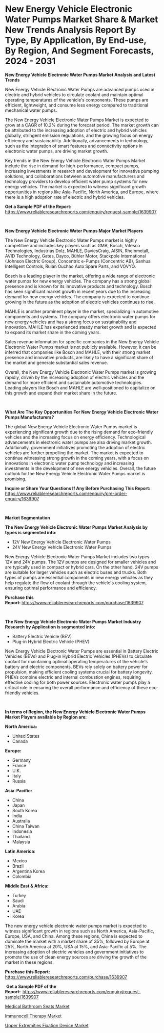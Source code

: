 <p><h1>New Energy Vehicle Electronic Water Pumps Market Share & Market New Trends Analysis Report By Type, By Application, By End-use, By Region, And Segment Forecasts, 2024 - 2031</h1></p><p><strong>New Energy Vehicle Electronic Water Pumps Market Analysis and Latest Trends</strong></p>
<p><p>New Energy Vehicle Electronic Water Pumps are advanced pumps used in electric and hybrid vehicles to circulate coolant and maintain optimal operating temperatures of the vehicle's components. These pumps are efficient, lightweight, and consume less energy compared to traditional mechanical water pumps.</p><p>The New Energy Vehicle Electronic Water Pumps Market is expected to grow at a CAGR of 10.2% during the forecast period. The market growth can be attributed to the increasing adoption of electric and hybrid vehicles globally, stringent emission regulations, and the growing focus on energy efficiency and sustainability. Additionally, advancements in technology, such as the integration of smart features and connectivity options in electronic water pumps, are driving market growth.</p><p>Key trends in the New Energy Vehicle Electronic Water Pumps Market include the rise in demand for high-performance, compact pumps, increasing investments in research and development for innovative pumping solutions, and collaborations between automotive manufacturers and technology providers to develop efficient water pump systems for new energy vehicles. The market is expected to witness significant growth opportunities in regions like Asia-Pacific, North America, and Europe, where there is a high adoption rate of electric and hybrid vehicles.</p></p>
<p><strong>Get a Sample PDF of the Report:&nbsp;</strong> <a href="https://www.reliableresearchreports.com/enquiry/request-sample/1639907">https://www.reliableresearchreports.com/enquiry/request-sample/1639907</a></p>
<p>&nbsp;</p>
<p><strong>New Energy Vehicle Electronic Water Pumps Major Market Players</strong></p>
<p><p>The New Energy Vehicle Electronic Water Pumps market is highly competitive and includes key players such as GMB, Bosch, Vitesco Technologies, Industrias Dolz, MAHLE, DaviesCraig, AISIN, Rheinmetall, AVID Technology, Gates, Dayco, Bühler Motor, Stackpole International (Johnson Electric Group), Concentric e-Pumps (Concentric AB), Sanhua Intelligent Controls, Ruian Ouchao Auto Spare Parts, and VOVYO.</p><p>Bosch is a leading player in the market, offering a wide range of electronic water pumps for new energy vehicles. The company has a strong global presence and is known for its innovative products and technology. Bosch has seen significant market growth in recent years due to the increasing demand for new energy vehicles. The company is expected to continue growing in the future as the adoption of electric vehicles continues to rise.</p><p>MAHLE is another prominent player in the market, specializing in automotive components and systems. The company offers electronic water pumps for new energy vehicles and has a strong focus on sustainability and innovation. MAHLE has experienced steady market growth and is expected to expand its market share in the coming years.</p><p>Sales revenue information for specific companies in the New Energy Vehicle Electronic Water Pumps market is not publicly available. However, it can be inferred that companies like Bosch and MAHLE, with their strong market presence and innovative products, are likely to have a significant share of the market and generate substantial sales revenue.</p><p>Overall, the New Energy Vehicle Electronic Water Pumps market is growing rapidly, driven by the increasing adoption of electric vehicles and the demand for more efficient and sustainable automotive technologies. Leading players like Bosch and MAHLE are well-positioned to capitalize on this growth and expand their market share in the future.</p></p>
<p>&nbsp;</p>
<p><strong>What Are The Key Opportunities For New Energy Vehicle Electronic Water Pumps Manufacturers?</strong></p>
<p><p>The global New Energy Vehicle Electronic Water Pumps market is experiencing significant growth due to the rising demand for eco-friendly vehicles and the increasing focus on energy efficiency. Technological advancements in electronic water pumps are also driving market growth. Additionally, government initiatives promoting the adoption of electric vehicles are further propelling the market. The market is expected to continue witnessing strong growth in the coming years, with a focus on innovations in electronic water pump technology and increasing investments in the development of new energy vehicles. Overall, the future outlook for the New Energy Vehicle Electronic Water Pumps market is promising.</p></p>
<p><strong>Inquire or Share Your Questions If Any Before Purchasing This Report:</strong> <a href="https://www.reliableresearchreports.com/enquiry/pre-order-enquiry/1639907">https://www.reliableresearchreports.com/enquiry/pre-order-enquiry/1639907</a></p>
<p>&nbsp;</p>
<p><strong>Market Segmentation</strong></p>
<p><strong>The New Energy Vehicle Electronic Water Pumps Market Analysis by types is segmented into:</strong></p>
<p><ul><li>12V New Energy Vehicle Electronic Water Pumps</li><li>24V New Energy Vehicle Electronic Water Pumps</li></ul></p>
<p><p>New Energy Vehicle Electronic Water Pumps Market includes two types - 12V and 24V pumps. The 12V pumps are designed for smaller vehicles and are typically used in compact or hybrid cars. On the other hand, 24V pumps are suitable for larger vehicles such as electric buses and trucks. Both types of pumps are essential components in new energy vehicles as they help regulate the flow of coolant through the vehicle's cooling system, ensuring optimal performance and efficiency.</p></p>
<p><strong>Purchase this Report:&nbsp;</strong><a href="https://www.reliableresearchreports.com/purchase/1639907">https://www.reliableresearchreports.com/purchase/1639907</a></p>
<p>&nbsp;</p>
<p><strong>The New Energy Vehicle Electronic Water Pumps Market Industry Research by Application is segmented into:</strong></p>
<p><ul><li>Battery Electric Vehicle (BEV)</li><li>Plug-in Hybrid Electric Vehicle (PHEV)</li></ul></p>
<p><p>New Energy Vehicle Electronic Water Pumps are essential in Battery Electric Vehicles (BEVs) and Plug-in Hybrid Electric Vehicles (PHEVs) to circulate coolant for maintaining optimal operating temperatures of the vehicle's battery and electric components. BEVs rely solely on battery power for propulsion, making efficient cooling systems crucial for battery longevity. PHEVs combine electric and internal combustion engines, requiring effective cooling for both power sources. Electronic water pumps play a critical role in ensuring the overall performance and efficiency of these eco-friendly vehicles.</p></p>
<p>&nbsp;</p>
<p><strong>In terms of Region, the New Energy Vehicle Electronic Water Pumps Market Players available by Region are:</strong></p>
<p>
    <p> <strong> North America: </strong>
        <ul>
            <li>United States</li>
            <li>Canada</li>
        </ul>
        </p> 
    <p> <strong> Europe: </strong>
        <ul>
            <li>Germany</li>
            <li>France</li>
            <li>U.K.</li>
            <li>Italy</li>
            <li>Russia</li>
        </ul>
        </p> 
    <p> <strong> Asia-Pacific: </strong>
        <ul>
            <li>China</li>
            <li>Japan</li>
            <li>South Korea</li>
            <li>India</li>
            <li>Australia</li>
            <li>China Taiwan</li>
            <li>Indonesia</li>
            <li>Thailand</li>
            <li>Malaysia</li>
        </ul>
        </p> 
    <p> <strong> Latin America: </strong>
        <ul>
            <li>Mexico</li>
            <li>Brazil</li>
            <li>Argentina Korea</li>
            <li>Colombia</li>
        </ul>
        </p> 
    <p> <strong> Middle East & Africa: </strong>
        <ul>
            <li>Turkey</li>
            <li>Saudi</li>
            <li>Arabia</li>
            <li>UAE</li>
            <li>Korea</li>
        </ul>
    </p>
    </p>
<p><p>The new energy vehicle electronic water pumps market is expected to witness significant growth in regions such as North America, Asia-Pacific, Europe, USA, and China. Among these regions, China is expected to dominate the market with a market share of 35%, followed by Europe at 25%, North America at 20%, USA at 15%, and Asia-Pacific at 5%. The increasing adoption of electric vehicles and government initiatives to promote the use of clean energy sources are driving the growth of the market in these regions.</p></p>
<p><strong>Purchase this Report: </strong><a href="https://www.reliableresearchreports.com/purchase/1639907">https://www.reliableresearchreports.com/purchase/1639907</a></p>
<p>&nbsp;<strong>Get a Sample PDF of the Report:&nbsp;&nbsp;</strong><a href="https://www.reliableresearchreports.com/enquiry/request-sample/1639907">https://www.reliableresearchreports.com/enquiry/request-sample/1639907</a></p>
<p><strong></strong></p>
<p><p><a href="https://view.publitas.com/reportprime-1/medical-bathroom-seats-market-offer-valuable-insights-into-market-size-market-share-market-trends-and-projections-spanning-from-2023-to-2030/">Medical Bathroom Seats Market</a></p><p><a href="https://view.publitas.com/reportprime-1/immunocell-therapy-market-provides-a-comprehensive-analysis-including-a-macro-overview-of-the-market-as-well-as-micro-details-such-as-market-size-and-competitive-landscape/">Immunocell Therapy Market</a></p><p><a href="https://view.publitas.com/reportprime-1/upper-extremities-fixation-device-market-research-report-the-key-to-successful-business-strategy-forecasted-for-period-from-2023-2030/">Upper Extremities Fixation Device Market</a></p></p>